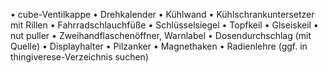 • cube-Ventilkappe
• Drehkalender
• Kühlwand
• Kühlschrankuntersetzer mit Rillen
• Fahrradschlauchfüße
• Schlüsselsiegel
• Topfkeil
• Glseiskeil
• nut puller
• Zweihandflaschenöffner, Warnlabel
• Dosendurchschlag (mit Quelle)
• Displayhalter
• Pilzanker
• Magnethaken
• Radienlehre (ggf. in thingiverese-Verzeichnis suchen)
